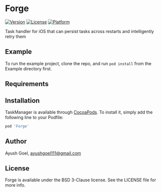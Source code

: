 # Forge

[![Version](https://img.shields.io/cocoapods/v/Forge.svg?style=flat)](https://cocoapods.org/pods/Forge)
[![License](https://img.shields.io/cocoapods/l/Forge.svg?style=flat)](https://cocoapods.org/pods/Forge)
[![Platform](https://img.shields.io/cocoapods/p/Forge.svg?style=flat)](https://cocoapods.org/pods/Forge)

Task handler for iOS that can persist tasks across restarts and intelligently retry them


## Example

To run the example project, clone the repo, and run `pod install` from the Example directory first.

## Requirements

## Installation

TaskManager is available through [CocoaPods](https://cocoapods.org). To install
it, simply add the following line to your Podfile:

```ruby
pod 'Forge'
```

## Author

Ayush Goel, ayushgoel111@gmail.com

## License

Forge is available under the BSD 3-Clause license. See the LICENSE file for more info.
